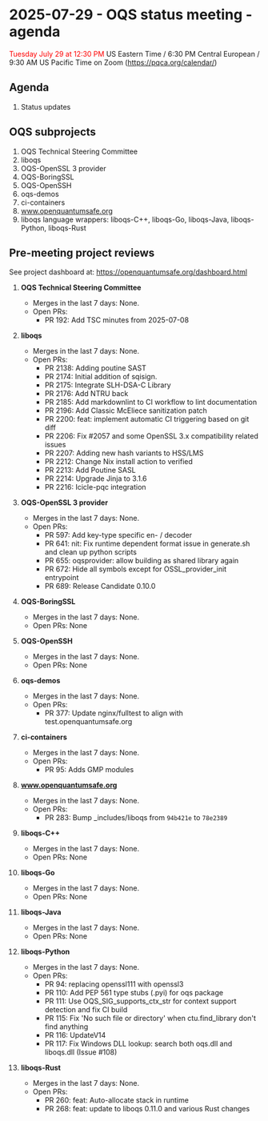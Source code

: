 # 2025-07-29 - OQS status meeting - agenda

<span style="color: red;"> Tuesday July 29 at 12:30 PM </span> US Eastern Time / 6:30 PM Central European / 9:30 AM US Pacific Time on Zoom (https://pqca.org/calendar/)

## Agenda

1. Status updates

## OQS subprojects

1. OQS Technical Steering Committee
2. liboqs
3. OQS-OpenSSL 3 provider
4. OQS-BoringSSL
5. OQS-OpenSSH
6. oqs-demos
7. ci-containers
8. www.openquantumsafe.org
9. liboqs language wrappers: liboqs-C++, liboqs-Go, liboqs-Java, liboqs-Python, liboqs-Rust

## Pre-meeting project reviews

See project dashboard at: https://openquantumsafe.org/dashboard.html

1. **OQS Technical Steering Committee**


	- Merges in the last 7 days: None.
	- Open PRs:
		 - PR 192: Add TSC minutes from 2025-07-08


2. **liboqs**


	- Merges in the last 7 days: None.
	- Open PRs:
		 - PR 2138: Adding poutine SAST
		 - PR 2174: Initial addition of sqisign.
		 - PR 2175: Integrate SLH-DSA-C Library
		 - PR 2176: Add NTRU back
		 - PR 2185: Add markdownlint to CI workflow to lint documentation
		 - PR 2196: Add Classic McEliece sanitization patch
		 - PR 2200: feat: implement automatic CI triggering based on git diff
		 - PR 2206: Fix #2057 and some OpenSSL 3.x compatibility related issues
		 - PR 2207: Adding new hash variants to HSS/LMS
		 - PR 2212: Change Nix install action to verified
		 - PR 2213: Add Poutine SASL
		 - PR 2214: Upgrade Jinja to 3.1.6
		 - PR 2216: Icicle-pqc integration


3. **OQS-OpenSSL 3 provider**


	- Merges in the last 7 days: None.
	- Open PRs:
		 - PR 597: Add key-type specific en- / decoder
		 - PR 641: nit: Fix runtime dependent format issue in generate.sh and clean up python scripts
		 - PR 655: oqsprovider: allow building as shared library again
		 - PR 672: Hide all symbols except for OSSL\_provider\_init entrypoint
		 - PR 689: Release Candidate 0.10.0


4. **OQS-BoringSSL**


	- Merges in the last 7 days: None.
	- Open PRs: None


5. **OQS-OpenSSH**


	- Merges in the last 7 days: None.
	- Open PRs: None


6. **oqs-demos**


	- Merges in the last 7 days: None.
	- Open PRs:
		 - PR 377: Update nginx/fulltest to align with test.openquantumsafe.org


7. **ci-containers**


	- Merges in the last 7 days: None.
	- Open PRs:
		 - PR 95: Adds GMP modules


8. **www.openquantumsafe.org**


	- Merges in the last 7 days: None.
	- Open PRs:
		 - PR 283: Bump \_includes/liboqs from `94b421e` to `78e2389`


9. **liboqs-C++**


	- Merges in the last 7 days: None.
	- Open PRs: None


10. **liboqs-Go**


	- Merges in the last 7 days: None.
	- Open PRs: None


11. **liboqs-Java**


	- Merges in the last 7 days: None.
	- Open PRs: None


12. **liboqs-Python**


	- Merges in the last 7 days: None.
	- Open PRs:
		 - PR 94: replacing openssl111 with openssl3
		 - PR 110: Add PEP 561 type stubs (.pyi) for oqs package
		 - PR 111: Use OQS\_SIG\_supports\_ctx\_str for context support detection and fix CI build
		 - PR 115: Fix 'No such file or directory' when ctu.find\_library don't find anything
		 - PR 116: UpdateV14
		 - PR 117: Fix Windows DLL lookup: search both oqs.dll and liboqs.dll (Issue #108)


13. **liboqs-Rust**


	- Merges in the last 7 days: None.
	- Open PRs:
		 - PR 260: feat: Auto-allocate stack in runtime
		 - PR 268: feat: update to liboqs 0.11.0 and various Rust changes
